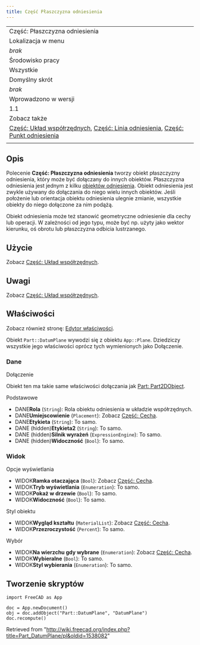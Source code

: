 ```yaml
---
title: Część Płaszczyzna odniesienia
---
```

|  |
| --- |
| Część: Płaszczyzna odniesienia |
| Lokalizacja w menu |
| *brak* |
| Środowisko pracy |
| Wszystkie |
| Domyślny skrót |
| *brak* |
| Wprowadzono w wersji |
| 1.1 |
| Zobacz także |
| [Część: Układ współrzędnych](/Part_CoordinateSystem/pl "Part CoordinateSystem/pl"), [Część: Linia odniesienia](/Part_DatumLine/pl "Part DatumLine/pl"), [Część: Punkt odniesienia](/Part_DatumPoint/pl "Part DatumPoint/pl") |
|  |

## Opis

Polecenie **Część: Płaszczyzna odniesienia** tworzy obiekt płaszczyzny odniesienia, który może być dołączany do innych obiektów. Płaszczyzna odniesienia jest jednym z kilku [obiektów odniesienia](/Std_Base/pl#Utwórz_geometrie_odniesienia "Std Base/pl"). Obiekt odniesienia jest zwykle używany do dołączania do niego wielu innych obiektów. Jeśli położenie lub orientacja obiektu odniesienia ulegnie zmianie, wszystkie obiekty do niego dołączone za nim podążą.

Obiekt odniesienia może też stanowić geometryczne odniesienie dla cechy lub operacji. W zależności od jego typu, może być np. użyty jako wektor kierunku, oś obrotu lub płaszczyzna odbicia lustrzanego.

## Użycie

Zobacz [Część: Układ współrzędnych](/Part_CoordinateSystem/pl#Użycie "Part CoordinateSystem/pl").

## Uwagi

Zobacz [Część: Układ współrzędnych](/Part_CoordinateSystem/pl#Uwagi "Part CoordinateSystem/pl").

## Właściwości

Zobacz również stronę: [Edytor właściwości](/Property_editor/pl "Property editor/pl").

Obiekt `Part::DatumPlane` wywodzi się z obiektu `App::Plane`. Dziedziczy wszystkie jego właściwości oprócz tych wymienionych jako Dołączenie.

### Dane

Dołączenie

Obiekt ten ma takie same właściwości dołączania jak [Part: Part2DObject](/Part_Part2DObject/pl#Dane "Part Part2DObject/pl").

Podstawowe

* DANE**Rola** (`String`): Rola obiektu odniesienia w układzie współrzędnych.
* DANE**Umiejscowienie** (`Placement`): Zobacz [Część: Cecha](/Part_Feature/pl#Dane "Part Feature/pl").
* DANE**Etykieta** (`String`): To samo.
* DANE (hidden)**Etykieta2** (`String`): To samo.
* DANE (hidden)**Silnik wyrażeń** (`ExpressionEngine`): To samo.
* DANE (hidden)**Widoczność** (`Bool`): To samo.

### Widok

Opcje wyświetlania

* WIDOK**Ramka otaczająca** (`Bool`): Zobacz [Część: Cecha](/Part_Feature/pl#Widok "Part Feature/pl").
* WIDOK**Tryb wyświetlania** (`Enumeration`): To samo.
* WIDOK**Pokaż w drzewie** (`Bool`): To samo.
* WIDOK**Widoczność** (`Bool`): To samo.

Styl obiektu

* WIDOK**Wygląd kształtu** (`MaterialList`): Zobacz [Część: Cecha](/Part_Feature/pl#Widok "Part Feature/pl").
* WIDOK**Przezroczystość** (`Percent`): To samo.

Wybór

* WIDOK**Na wierzchu gdy wybrane** (`Enumeration`): Zobacz [Część: Cecha](/Part_Feature/pl#Widok "Part Feature/pl").
* WIDOK**Wybieralne** (`Bool`): To samo.
* WIDOK**Styl wybierania** (`Enumeration`): To samo.

## Tworzenie skryptów

```
import FreeCAD as App

doc = App.newDocument()
obj = doc.addObject("Part::DatumPlane", "DatumPlane")
doc.recompute()

```

Retrieved from "<http://wiki.freecad.org/index.php?title=Part_DatumPlane/pl&oldid=1538082>"